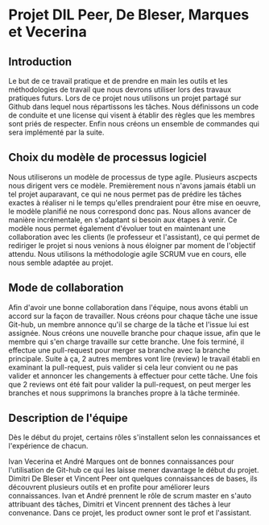 # Projet DIL Peer, De Bleser, Marques et Vecerina 

## Introduction
Le but de ce travail pratique et de prendre en main les outils et les méthodologies
de travail que nous devrons utiliser lors des travaux pratiques futurs. Lors de 
ce projet nous utilisons un projet partagé sur Github dans lequel nous
répartissons les tâches. Nous définissons un code de conduite et une license qui
visent à établir des règles que les membres sont priés de respecter. Enfin nous
créons un ensemble de commandes qui sera implémenté par la suite.

## Choix du modèle de processus logiciel
Nous utiliserons un modèle de processus de type agile. 
Plusieurs ascpects nous dirigent vers ce modèle. Premièrement nous n'avons
jamais établi un tel projet auparavant, ce qui ne nous permet pas de prédire
les tâches exactes à réaliser ni le temps qu'elles prendraient pour être mise
en oeuvre, le modèle planifié ne nous correspond donc pas. Nous allons avancer de manière incrémentale, en s'adaptant
si besoin aux étapes à venir.
Ce modèle nous permet également d'évoluer tout en maintenant une collaboration avec les
clients (le professeur et l'assistant), ce qui permet de rediriger le projet si nous venions
à nous éloigner par moment de l'objectif attendu.
Nous utilisons la méthodologie agile SCRUM vue en cours, elle nous semble adaptée au projet.

## Mode de collaboration
Afin d'avoir une bonne collaboration dans l'équipe, nous avons établi un accord sur la
façon de travailler. Nous créons pour chaque tâche une issue Git-hub, un membre annonce
qu'il se charge de la tâche et l'issue lui est assignée. Nous créons une nouvelle branche pour
chaque issue, afin que le membre qui s'en charge travaille sur cette branche. Une fois terminé,
il effectue une pull-request pour merger sa branche avec la branche principale. Suite à ça,
2 autres membres vont lire (review) le travail établi en examinant la pull-request, puis valider 
si cela leur convient ou ne pas valider et annoncer les changements à effectuer pour cette
tâche. Une fois que 2 reviews ont été fait pour valider la pull-request, on peut merger
les branches et nous supprimons la branches propre à la tâche terminée.



## Description de l'équipe

Dès le début du projet, certains rôles s'installent selon les connaissances et l'expérience
de chacun. 

Ivan Vecerina et André Marques ont de bonnes connaissances pour l'utilisation de Git-hub 
ce qui les laisse mener davantage le début du projet. Dimitri De Bleser et Vincent  Peer
ont quelques connaissances de bases, ils découvrent plusieurs outils et en profite pour 
améliorer leurs connaissances. 
Ivan et André prennent le rôle de scrum master en s'auto attribuant des tâches, 
Dimitri et Vincent prennent des tâches à leur convenance. 
Dans ce projet, les product owner sont le prof et l'assistant.



